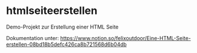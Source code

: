 # htmlseiteerstellen
Demo-Projekt zur Erstellung einer HTML Seite

Dokumentation unter: https://www.notion.so/felixoutdoor/Eine-HTML-Seite-erstellen-08bd18b5defc426ca8b721568d6b04db 